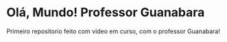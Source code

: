 # Olá, Mundo! Professor Guanabara
 Primeiro repositorio feito com video em curso, com o professor Guanabara!
